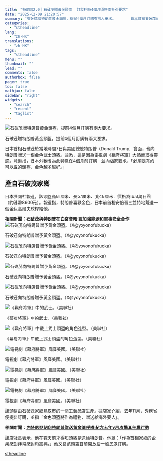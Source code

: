 ```yaml
---
title: "特朗普2.0｜石破茂贈黃金頭盔  訂製耗時4個月須符兩特別要求"
date: "2025-02-09 21:20:57"
summary: "石破茂贈特朗普黃金頭盔，提前4個月訂購有兩大要求。       日本首相石破茂於當地時間7日..."
categories:
  - "stheadline"
lang:
  - "zh-HK"
translations:
  - "zh-HK"
tags:
  - "stheadline"
menu: ""
thumbnail: ""
lead: ""
comments: false
authorbox: false
pager: true
toc: false
mathjax: false
sidebar: "right"
widgets:
  - "search"
  - "recent"
  - "taglist"
---
```


![石破茂贈特朗普黃金頭盔，提前4個月訂購有兩大要求。](https://image.stheadline.com/f/680p0/0x0/100/none/76a50f663b51aaff70dd70c9c0c99344/stheadline/inewsmedia/20250209/_2025020921163322587.jpg)

石破茂贈特朗普黃金頭盔，提前4個月訂購有兩大要求。




日本首相石破茂於當地時間7日與美國總統特朗普（Donald Trump）會面，他向特朗普贈送一個金色武士頭盔。據悉，這是因為電視劇《幕府將軍》大熱而取得靈感。報道指，日本外務省為此特意在4個月前訂購，並向店家要求，「必須是真的可以戴的頭盔、金色越多越好。」

產自石破茂家鄉
-------

日本共同社報道，該頭盔高81厘米、長57厘米、寬48厘米，價格為16.8萬日圓（約港幣8600元）。報道指，特朗普喜歡金色，日本前首相安倍晉三並特地贈送一個金色高爾夫球桿給他。

**相關新聞：[石破茂與特朗普在白宮會晤 談加強能源和軍事安全合作](https://www.stheadline.com/realtime-world/3426442/%E7%9F%B3%E7%A0%B4%E8%8C%82%E8%88%87%E7%89%B9%E6%9C%97%E6%99%AE%E5%9C%A8%E7%99%BD%E5%AE%AE%E6%9C%83%E6%99%A4-%E8%AB%87%E5%8A%A0%E5%BC%B7%E8%83%BD%E6%BA%90%E5%92%8C%E8%BB%8D%E4%BA%8B%E5%AE%89%E5%85%A8%E5%90%88%E4%BD%9C)**
 ![石破茂向特朗普贈予黃金頭盔。（X@yoyonofukuoka）](https://image.hkhl.hk/f/1024p0/0x0/100/none/efbfde360c0d5f5c16e6398c86dfafa6/2025-02/09022025_063_X.jpg)


石破茂向特朗普贈予黃金頭盔。（X@yoyonofukuoka）



 ![石破茂向特朗普贈予黃金頭盔。（X@yoyonofukuoka）](https://image.hkhl.hk/f/1024p0/0x0/100/none/97c7acc9c1299569c8101387df506c16/2025-02/09022025_064_X.jpg)


石破茂向特朗普贈予黃金頭盔。（X@yoyonofukuoka）



 ![石破茂向特朗普贈予黃金頭盔。（X@yoyonofukuoka）](https://image.hkhl.hk/f/1024p0/0x0/100/none/e3fdc3c79b259ed35d93174802d432bb/2025-02/09022025_065_X.jpg)


石破茂向特朗普贈予黃金頭盔。（X@yoyonofukuoka）



 ![石破茂向特朗普贈予黃金頭盔。（X@yoyonofukuoka）](https://image.hkhl.hk/f/1024p0/0x0/100/none/1ddad55cd3b51bfaf294515e0fc74f14/2025-02/09022025_066_X.jpg)


石破茂向特朗普贈予黃金頭盔。（X@yoyonofukuoka）



 ![《幕府將軍》中的武士。（美聯社）](https://image.hkhl.hk/f/1024p0/0x0/100/none/1c109f08f0bc2479beb99b8ec9021db7/2025-02/09022025_081_AP.png)


《幕府將軍》中的武士。（美聯社）



 ![《幕府將軍》中戴上武士頭盔的角色造型。（美聯社）](https://image.hkhl.hk/f/1024p0/0x0/100/none/bbd1cfa793c409ad980a83f2474f5036/2025-02/09022025_082_AP.png)


《幕府將軍》中戴上武士頭盔的角色造型。（美聯社）



 ![電視劇《幕府將軍》風靡美國。（美聯社）](https://image.hkhl.hk/f/1024p0/0x0/100/none/198d31b899486dd39b2c1992b4100333/2025-02/09022025_078_AP.png)


電視劇《幕府將軍》風靡美國。（美聯社）



 ![電視劇《幕府將軍》風靡美國。（美聯社）](https://image.hkhl.hk/f/1024p0/0x0/100/none/fe956fc0ca26f5d8eaa25bb0dd1bf1bd/2025-02/09022025_079_AP.png)


電視劇《幕府將軍》風靡美國。（美聯社）



 ![電視劇《幕府將軍》風靡美國。（美聯社）](https://image.hkhl.hk/f/1024p0/0x0/100/none/c8aed75869c10ab2b2b037b8ffdcf458/2025-02/09022025_080_AP.png)


電視劇《幕府將軍》風靡美國。（美聯社）




該頭盔由石破茂家鄉鳥取市的一間工藝品店生產。據店家介紹，去年11月，外務省便提出訂購，並指「金色頭盔將作為禮物，贈送給海外要人」。

**相關新聞：[內塔尼亞胡向特朗普贈送黃金傳呼機 紀念去年9月攻擊真主黨行動](https://www.stheadline.com/realtime-world/3426450/%E5%85%A7%E5%A1%94%E5%B0%BC%E4%BA%9E%E8%83%A1%E5%90%91%E7%89%B9%E6%9C%97%E6%99%AE%E8%B4%88%E9%80%81%E9%BB%83%E9%87%91%E5%82%B3%E5%91%BC%E6%A9%9F-%E7%B4%80%E5%BF%B5%E5%8E%BB%E5%B9%B49%E6%9C%88%E6%94%BB%E6%93%8A%E7%9C%9F%E4%B8%BB%E9%BB%A8%E8%A1%8C%E5%8B%95)**

該店社長表示，他在數天前才得知頭盔是送給特朗普。他說：「作為首相家鄉的企業感到非常感謝和高興。」他又指該頭盔目前開放給一般民眾訂購。

[stheadline](https://std.stheadline.com/realtime/article/2051773/即時-國際-特朗普2-0-石破茂贈黃金頭盔-訂製耗時4個月須符兩特別要求)
